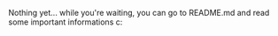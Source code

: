 Nothing yet... while you're waiting, you can go to README.md and read some important informations c:
